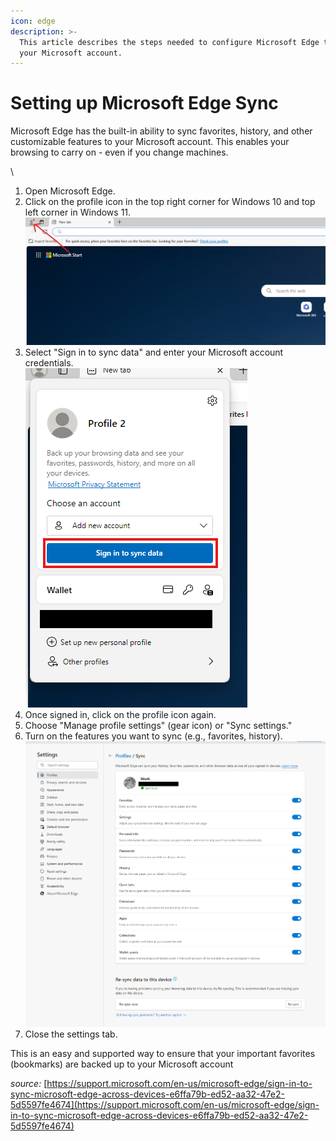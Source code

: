 ```yaml
---
icon: edge
description: >-
  This article describes the steps needed to configure Microsoft Edge to Sync to
  your Microsoft account.
---
```


# Setting up Microsoft Edge Sync

Microsoft Edge has the built-in ability to sync favorites, history, and other customizable features to your Microsoft account. This enables your browsing to carry on - even if you change machines.

\


1. Open Microsoft Edge.
2. Click on the profile icon in the top right corner for Windows 10 and top left corner in Windows 11.\
   ![](<../../../.gitbook/assets/image (4).png>)
3. Select "Sign in to sync data" and enter your Microsoft account credentials.\
   ![](<../../../.gitbook/assets/image (1) (1).png>)
4. Once signed in, click on the profile icon again.
5. Choose "Manage profile settings" (gear icon) or "Sync settings."
6. Turn on the features you want to sync (e.g., favorites, history).\
   ![](<../../../.gitbook/assets/image (2) (1).png>)
7. Close the settings tab.

This is an easy and supported way to ensure that your important favorites (bookmarks) are backed up to your Microsoft account

_source:_ [https://support.microsoft.com/en-us/microsoft-edge/sign-in-to-sync-microsoft-edge-across-devices-e6ffa79b-ed52-aa32-47e2-5d5597fe4674](https://support.microsoft.com/en-us/microsoft-edge/sign-in-to-sync-microsoft-edge-across-devices-e6ffa79b-ed52-aa32-47e2-5d5597fe4674)
